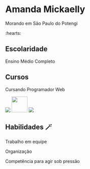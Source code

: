 <h1>Amanda Mickaelly</h1>
<p> Morando em São Paulo do Potengi</p> :hearts:

<h2>Escolaridade</h2>
<p> Ensino Médio Completo</p>

<h2>Cursos</h2>
<p> Cursando Programador Web</p>

<div class = "icons">
<img src="https://cdn.jsdelivr.net/gh/devicons/devicon@latest/icons/css3/css3-original.svg" />          
<img src="https://cdn.jsdelivr.net/gh/devicons/devicon@latest/icons/javascript/javascript-plain.svg" width = "50px"/>
<img src="https://cdn.jsdelivr.net/gh/devicons/devicon@latest/icons/html5/html5-original.svg" />
 </div>

<h2>Habilidades 🪄</h2>
<p> Trabalho em equipe</p> 
<p> Organização</p>
<p>Competência para agir sob pressão</p>
       